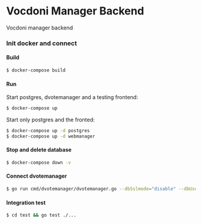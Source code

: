 # Vocdoni Manager Backend

Vocdoni manager backend

### Init docker and connect

#### Build

```bash
$ docker-compose build
```

#### Run

Start postgres, dvotemanager and a testing frontend:

```bash
$ docker-compose up
```

Start only postgres and the fronted:

```bash
$ docker-compose up -d postgres
$ docker-compose up -d webmanager
```

#### Stop and delete database

```bash
$ docker-compose down -v
```

#### Connect dvotemanager

```bash
$ go run cmd/dvotemanager/dvotemanager.go --dbSslmode="disable" --dbUser="vocdoni" --dbPassword="vocdoni" --dbName="vocdonimgr"
```

#### Integration test

```bash
$ cd test && go test ./...
```
